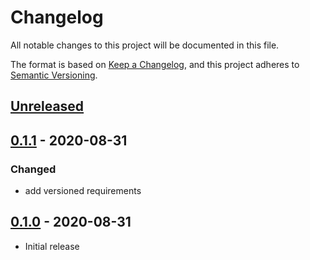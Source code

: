 # Changelog
All notable changes to this project will be documented in this file.

The format is based on [Keep a Changelog](https://keepachangelog.com/en/1.0.0/),
and this project adheres to [Semantic Versioning](https://semver.org/spec/v2.0.0.html).

## [Unreleased]

## [0.1.1] - 2020-08-31
### Changed
* add versioned requirements

## [0.1.0] - 2020-08-31
* Initial release

[Unreleased]: https://github.com/syntro-opensource/silverstripe-elemental-bootstrap-testimonialsection/compare/0.1.1..master
[0.1.1]: https://github.com/syntro-opensource/silverstripe-elemental-bootstrap-testimonialsection/compare/0.1.0..0.1.1
[0.1.0]: https://github.com/syntro-opensource/silverstripe-elemental-bootstrap-testimonialsection/tree/0.1.0
